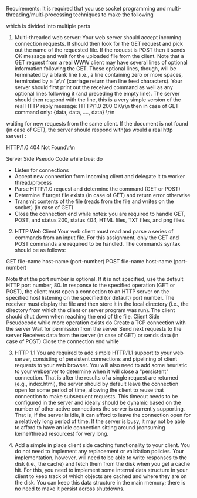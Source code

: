 Requirements:
It is required that you use socket programming and multi-
threading/multi-processing techniques to make the following 

which is divided into multiple parts
1) Multi-threaded web server:
Your web server should accept incoming connection requests. It should
then look for the GET request and pick out the name of the requested
file. If the request is POST then it sends OK message and wait for the
uploaded file from the client. Note that a GET request from a real WWW
client may have several lines of optional information following the
GET. These optional lines, though, will be terminated by a blank line
(i.e., a line containing zero or more spaces, terminated by a ’\r\n’
(carriage return then line feed characters). Your server should first
print out the received command as well as any optional lines following
it (and preceding the empty line).
The server should then respond with the line, this is a very simple
version of the real HTTP reply message:
HTTP/1.0 200 OK\r\n
then in case of GET command only:
{data, data, ...., data}
\r\n

waiting for new requests from the same client. If the document is not
found (in case of GET), the server should respond with(as would a real
http server) :

HTTP/1.0 404 Not Found\r\n

Server Side Pseudo Code
while true: do
- Listen for connections
- Accept new connection from incoming client and delegate
it to worker
thread/process
- Parse HTTP/1.0 request and determine the command (GET or
POST)
- Determine if target file exists (in case of GET) and
return error otherwise
- Transmit contents of the file (reads from the file and
writes on the socket) (in case of
GET)
- Close the connection
end while
notes: you are required to handle GET, POST, and status 200, status
404, HTML files, TXT files, and png files. 

2) HTTP Web Client
Your web client must read and parse a series of commands from an
input file. For this assignment, only the GET and POST commands are
required to be handled. The commands syntax should be as follows:

GET file-name host-name (port-number)
POST file-name host-name (port-number)

Note that the port number is optional. If it is not specified, use
the default HTTP port
number, 80. In response to the specified operation (GET or POST),
the client must open
a connection to an HTTP server on the specified host listening on
the specified (or default) port number. The receiver must display
the file and then store it in the local directory (i.e., the
directory from which the client or server program was run). The
client should shut down when reaching the end of the file.
Client Side Pseudocode
while more operation exists do
Create a TCP connection with the server
Wait for permission from the server
Send next requests to the server
Receives data from the server (in case of GET) or sends
data (in case of POST)
Close the connection
end while



3) HTTP 1.1
You are required to add simple HTTP/1.1 support to your web server,
consisting of persistent connections and pipelining of client requests
to your web browser. You will also need to add some heuristic to your
webserver to determine when it will close a "persistent" connection.
That is after the results of a single request are returned (e.g.,
index.html), the server should
by default leave the connection open for some period of time, allowing
the client to reuse that connection to make subsequent requests. This
timeout needs to be configured in the server and ideally should be
dynamic based on the number of other active connections the server is
currently supporting. That is, if the server is idle, it can afford to
leave the connection open for a relatively long period of time. If the
server is busy, it may not be able to afford to have an idle
connection sitting around (consuming kernel/thread resources) for very
long.

4) Add a simple in place client side caching functionality to your
client. You do not need to implement any replacement or
validation policies. Your implementation, however, will need to
be able to write responses to the disk (i.e., the cache) and
fetch them from the disk when you get a cache hit. For this, you
need to implement some internal data structure in your client to
keep track of which objects are cached and where they are on the
disk. You can keep this data structure in the main memory; there
is no need to make it persist across shutdowns.
